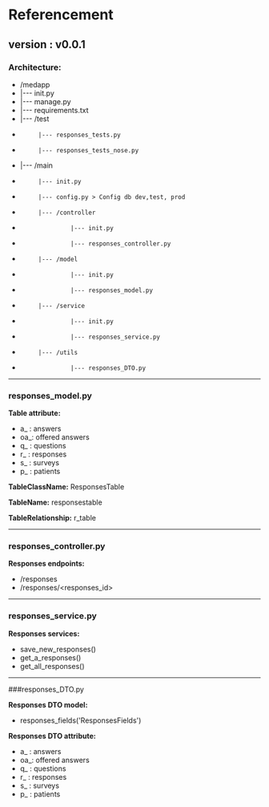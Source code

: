# Referencement

## version : v0.0.1

### Architecture:

- /medapp
-   |--- init.py
-   |--- manage.py
-   |--- requirements.txt
-   |--- /test
+          |--- responses_tests.py
+          |--- responses_tests_nose.py
-   |--- /main
-          |--- init.py
-          |--- config.py > Config db dev,test, prod
-          |--- /controller
-                   |--- init.py
-                   |--- responses_controller.py
-          |--- /model  
-                   |--- init.py
-                   |--- responses_model.py    
-          |--- /service
-                   |--- init.py
-                   |--- responses_service.py
-          |--- /utils
-                   |--- responses_DTO.py

----------------------------------------

### responses_model.py

**Table attribute:**
- a_ : answers
- oa_: offered answers
- q_ : questions
- r_ : responses
- s_ : surveys
- p_ : patients

**TableClassName:** ResponsesTable

**TableName:** responsestable

**TableRelationship:** r_table


----------------------------------------

### responses_controller.py

**Responses endpoints:**
- /responses
- /responses/<responses_id>

----------------------------------------

### responses_service.py

**Responses services:**
- save_new_responses()
- get_a_responses()
- get_all_responses()


----------------------------------------

###responses_DTO.py

**Responses DTO model:**
- responses_fields('ResponsesFields')

**Responses DTO attribute:**
- a_ : answers
- oa_: offered answers
- q_ : questions
- r_ : responses
- s_ : surveys
- p_ : patients
